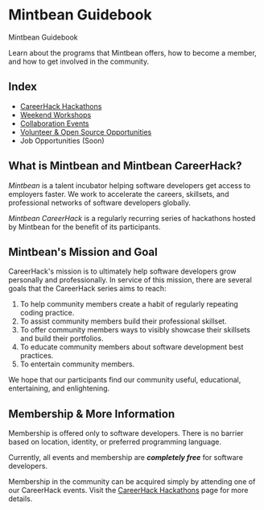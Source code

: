 # Mintbean Guidebook

Mintbean Guidebook

<div class="page-header">
  Learn about the programs that Mintbean offers, how to become a member, and how to get involved in the community.
</div>

## Index

* [CareerHack Hackathons](/guidebook/careerhack-hackathons)
* [Weekend Workshops](/guidebook/weekend-workshops)
* [Collaboration Events](/guidebook/collaboration-events)
* [Volunteer & Open Source Opportunities](/guidebook/volunteer-opportunities)
* Job Opportunities (Soon)

## What is Mintbean and Mintbean CareerHack?

_Mintbean_ is a talent incubator helping software developers get access to employers faster. We work to accelerate the careers, skillsets, and professional networks of software developers globally.

_Mintbean CareerHack_ is a regularly recurring series of hackathons hosted by Mintbean for the benefit of its participants. 

## Mintbean's Mission and Goal

CareerHack's mission is to ultimately help software developers grow personally and professionally. In service of this mission, there are several goals that the CareerHack series aims to reach:

1. To help community members create a habit of regularly repeating coding practice.
1. To assist community members build their professional skillset.
1. To offer community members ways to visibly showcase their skillsets and build their portfolios.
1. To educate community members about software development best practices.
1. To entertain community members.

We hope that our participants find our community useful, educational, entertaining, and enlightening.

## Membership & More Information

Membership is offered only to software developers. There is no barrier based on location, identity, or preferred programming language.

Currently, all events and membership are **_completely free_** for software developers.

Membership in the community can be acquired simply by attending one of our CareerHack events. Visit the [CareerHack Hackathons][CareerHack Hackathons] page for more details.

[CareerHack Hackathons]: guidebook/careerhack-hackathons